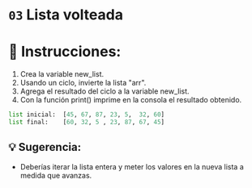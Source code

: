 # `03` Lista volteada

# 📝 Instrucciones:
1. Crea la variable new_list.
2. Usando un ciclo, invierte la lista "arr".
3. Agrega el resultado del ciclo a la variable new_list.
4. Con la función print() imprime en la consola el resultado obtenido.

```py
list inicial:  [45, 67, 87, 23, 5,  32, 60]
list final:    [60, 32, 5 , 23, 87, 67, 45]
```


## 💡 Sugerencia:
- Deberías iterar la lista entera y meter los valores en la nueva lista a medida que avanzas.